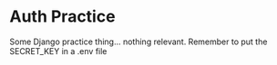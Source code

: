 # Auth Practice
Some Django practice thing... nothing relevant.
Remember to put the SECRET_KEY in a .env file